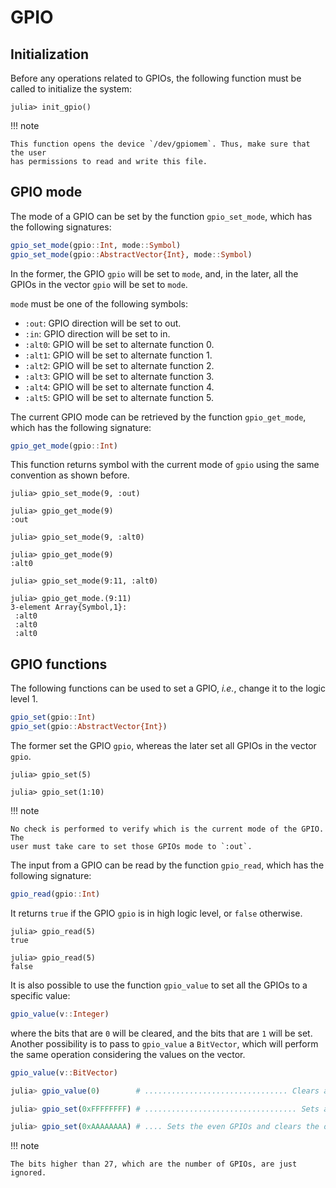 GPIO
====

## Initialization

Before any operations related to GPIOs, the following function must be called to
initialize the system:

```julia-repl
julia> init_gpio()
```

!!! note

    This function opens the device `/dev/gpiomem`. Thus, make sure that the user
    has permissions to read and write this file.

## GPIO mode

The mode of a GPIO can be set by the function `gpio_set_mode`, which has the
following signatures:

```julia
gpio_set_mode(gpio::Int, mode::Symbol)
gpio_set_mode(gpio::AbstractVector{Int}, mode::Symbol)
```

In the former, the GPIO `gpio` will be set to `mode`, and, in the later, all
the GPIOs in the vector `gpio` will be set to `mode`.

`mode` must be one of the following symbols:

* `:out`: GPIO direction will be set to out.
* `:in`: GPIO direction will be set to in.
* `:alt0`: GPIO will be set to alternate function 0.
* `:alt1`: GPIO will be set to alternate function 1.
* `:alt2`: GPIO will be set to alternate function 2.
* `:alt3`: GPIO will be set to alternate function 3.
* `:alt4`: GPIO will be set to alternate function 4.
* `:alt5`: GPIO will be set to alternate function 5.

The current GPIO mode can be retrieved by the function `gpio_get_mode`, which
has the following signature:

```julia
gpio_get_mode(gpio::Int)
```

This function returns symbol with the current mode of `gpio` using the same
convention as shown before.

```julia-repl
julia> gpio_set_mode(9, :out)

julia> gpio_get_mode(9)
:out

julia> gpio_set_mode(9, :alt0)

julia> gpio_get_mode(9)
:alt0

julia> gpio_set_mode(9:11, :alt0)

julia> gpio_get_mode.(9:11)
3-element Array{Symbol,1}:
 :alt0
 :alt0
 :alt0
```

## GPIO functions

The following functions can be used to set a GPIO, *i.e.*, change it to the
logic level 1.

```julia
gpio_set(gpio::Int)
gpio_set(gpio::AbstractVector{Int})
```

The former set the GPIO `gpio`, whereas the later set all GPIOs in the vector `gpio`.

```julia-repl
julia> gpio_set(5)

julia> gpio_set(1:10)

```

!!! note

    No check is performed to verify which is the current mode of the GPIO. The
    user must take care to set those GPIOs mode to `:out`.

The input from a GPIO can be read by the function `gpio_read`, which has the
following signature:

```julia
gpio_read(gpio::Int)
```

It returns `true` if the GPIO `gpio` is in high logic level, or `false` otherwise.

```julia-repl
julia> gpio_read(5)
true

julia> gpio_read(5)
false

```

It is also possible to use the function `gpio_value` to set all the GPIOs to a
specific value:

```julia
gpio_value(v::Integer)
```

where the bits that are `0` will be cleared, and the bits that are `1` will be
set. Another possibility is to pass to `gpio_value` a `BitVector`, which will
perform the same operation considering the values on the vector.

```julia
gpio_value(v::BitVector)
```

```julia
julia> gpio_value(0)        # ................................ Clears all GPIOs.

julia> gpio_set(0xFFFFFFFF) # .................................. Sets all GPIOs.

julia> gpio_set(0xAAAAAAAA) # .... Sets the even GPIOs and clears the odd GPIOs.
```

!!! note

    The bits higher than 27, which are the number of GPIOs, are just ignored.
